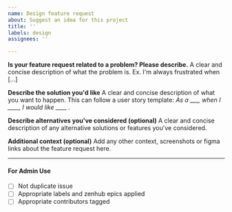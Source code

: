 ```yaml
---
name: Design feature request
about: Suggest an idea for this project
title: ''
labels: design
assignees: ''

---
```


**Is your feature request related to a problem? Please describe.**
A clear and concise description of what the problem is. Ex. I'm always frustrated when [...]

**Describe the solution you'd like**
A clear and concise description of what you want to happen.
This can follow a user story template:
*As a ___, when I ____, I would like ____ .*

**Describe alternatives you've considered (optional)**
A clear and concise description of any alternative solutions or features you've considered.

**Additional context (optional)**
Add any other context, screenshots or figma links about the feature request here.
____

#### For Admin Use

- [ ] Not duplicate issue
- [ ] Appropriate labels and zenhub epics applied
- [ ] Appropriate contributors tagged
